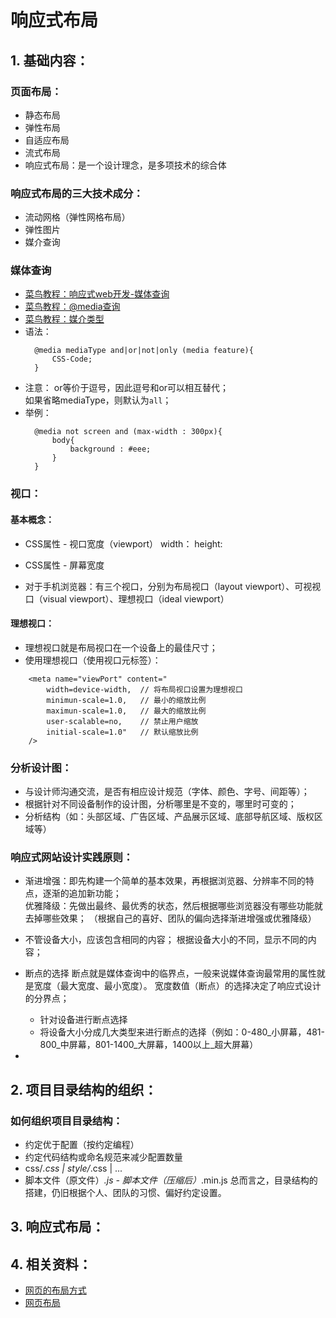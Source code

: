 响应式布局
========

## 1. 基础内容：

### 页面布局：

* 静态布局
* 弹性布局
* 自适应布局
* 流式布局
* 响应式布局：是一个设计理念，是多项技术的综合体

### 响应式布局的三大技术成分：

* 流动网格（弹性网格布局）
* 弹性图片
* 媒介查询

### 媒体查询

* [菜鸟教程：响应式web开发-媒体查询](http://www.runoob.com/css/css-rwd-mediaqueries.html)
* [菜鸟教程：@media查询](http://www.runoob.com/cssref/css3-pr-mediaquery.html)
* [菜鸟教程：媒介类型](http://www.runoob.com/css/css-mediatypes.html)
* 语法：
  ```
    @media mediaType and|or|not|only (media feature){
        CSS-Code;
    }
  ```
* 注意：
    or等价于逗号，因此逗号和or可以相互替代；<br>
    如果省略mediaType，则默认为```all```；<br>
* 举例：
  ```
    @media not screen and (max-width : 300px){
        body{
            background : #eee;
        }
    }
  ```

### 视口：

#### 基本概念：

* CSS属性 - 视口宽度（viewport）
  width：
  height:

* CSS属性 - 屏幕宽度

* 对于手机浏览器：有三个视口，分别为布局视口（layout viewport）、可视视口（visual viewport）、理想视口（ideal viewport）

#### 理想视口：

* 理想视口就是布局视口在一个设备上的最佳尺寸；
* 使用理想视口（使用视口元标签）：
```
    <meta name="viewPort" content="
        width=device-width,  // 将布局视口设置为理想视口
        minimun-scale=1.0,   // 最小的缩放比例
        maximun-scale=1.0,   // 最大的缩放比例
        user-scalable=no,    // 禁止用户缩放
        initial-scale=1.0"   // 默认缩放比例
    />
```

### 分析设计图：

* 与设计师沟通交流，是否有相应设计规范（字体、颜色、字号、间距等）；
* 根据针对不同设备制作的设计图，分析哪里是不变的，哪里时可变的；
* 分析结构（如：头部区域、广告区域、产品展示区域、底部导航区域、版权区域等）

### 响应式网站设计实践原则：

* 渐进增强：即先构建一个简单的基本效果，再根据浏览器、分辨率不同的特点，逐渐的追加新功能；<br>
  优雅降级：先做出最终、最优秀的状态，然后根据哪些浏览器没有哪些功能就去掉哪些效果；
  （根据自己的喜好、团队的偏向选择渐进增强或优雅降级）

* 不管设备大小，应该包含相同的内容；
  根据设备大小的不同，显示不同的内容；

* 断点的选择
  断点就是媒体查询中的临界点，一般来说媒体查询最常用的属性就是宽度（最大宽度、最小宽度）。
  宽度数值（断点）的选择决定了响应式设计的分界点；
  * 针对设备进行断点选择
  * 将设备大小分成几大类型来进行断点的选择（例如：0-480_小屏幕，481-800_中屏幕，801-1400_大屏幕，1400以上_超大屏幕）
*

## 2. 项目目录结构的组织：

### 如何组织项目目录结构：
* 约定优于配置（按约定编程）
* 约定代码结构或命名规范来减少配置数量
* css/*.css | style/*.css | ...
* 脚本文件（原文件）*.js - 脚本文件（压缩后）*.min.js
总而言之，目录结构的搭建，仍旧根据个人、团队的习惯、偏好约定设置。

## 3. 响应式布局：

## 4. 相关资料：

* [网页的布局方式](http://blog.csdn.net/gertyy/article/details/52764527)
* [网页布局](http://mt.sohu.com/20161107/n472512749.shtml)